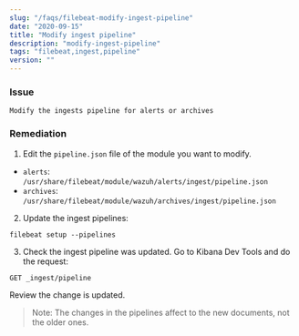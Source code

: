 ```yaml
---
slug: "/faqs/filebeat-modify-ingest-pipeline"
date: "2020-09-15"
title: "Modify ingest pipeline"
description: "modify-ingest-pipeline"
tags: "filebeat,ingest,pipeline"
version: ""
---
```


### Issue

```
Modify the ingests pipeline for alerts or archives
```

### Remediation

1. Edit the `pipeline.json` file of the module you want to modify.

- `alerts`: `/usr/share/filebeat/module/wazuh/alerts/ingest/pipeline.json`
- `archives`: `/usr/share/filebeat/module/wazuh/archives/ingest/pipeline.json`

2. Update the ingest pipelines:

```
filebeat setup --pipelines
```

3. Check the ingest pipeline was updated. Go to Kibana Dev Tools and do the request:

```
GET _ingest/pipeline
```

Review the change is updated.

> Note: The changes in the pipelines affect to the new documents, not the older ones.
